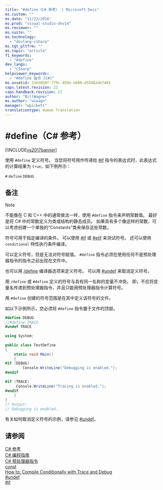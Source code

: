 ```yaml
---
title: "#define（C# 参考） | Microsoft Docs"
ms.custom: ""
ms.date: "11/23/2016"
ms.prod: "visual-studio-dev14"
ms.reviewer: ""
ms.suite: ""
ms.technology: 
  - "devlang-csharp"
ms.tgt_pltfrm: ""
ms.topic: "article"
f1_keywords: 
  - "#define"
dev_langs: 
  - "CSharp"
helpviewer_keywords: 
  - "#define 指令 [C#]"
ms.assetid: 23638b8f-779c-450e-b600-d55682de7d01
caps.latest.revision: 22
caps.handback.revision: 22
author: "BillWagner"
ms.author: "wiwagn"
manager: "wpickett"
translationtype: Human Translation
---
```

# #define（C# 参考）
[!INCLUDE[vs2017banner](../../../csharp/includes/vs2017banner.md)]

使用 `#define` 定义符号。  当您将符号用作传递给 [\#if](../../../csharp/language-reference/preprocessor-directives/preprocessor-if.md) 指令的表达式时，此表达式的计算结果为 `true`，如下例所示：  
  
 `#`  `define`   `DEBUG`  
  
## 备注  
  
> [!NOTE]
>  不能像在 C 和 C\+\+ 中的通常做法一样，使用 `#define` 指令来声明常数值。  最好是将 C\# 中的常数定义为类或结构的静态成员。  如果具有多个像这样的常数，可以考虑创建一个单独的“Constants”类来保存这些常数。  
  
 符号可用于指定编译的条件。  可以使用 [\#if](../../../csharp/language-reference/preprocessor-directives/preprocessor-if.md) 或 [\#elif](../../../csharp/language-reference/preprocessor-directives/preprocessor-elif.md) 来测试符号。  还可以使用 `conditional` 特性执行条件编译。  
  
 可以定义符号，但是无法对符号赋值。  `#define` 指令必须在使用任何不是预处理器指令的指令之前出现在文件中。  
  
 也可以用 [\/define](../../../csharp/language-reference/compiler-options/define-compiler-option.md) 编译器选项来定义符号。  可以用 [\#undef](../../../csharp/language-reference/preprocessor-directives/preprocessor-undef.md) 来取消定义符号。  
  
 用 `/define` 或 `#define` 定义的符号与具有同一名称的变量不冲突。  即，不应将变量名传递到预处理器指令，并且只能用预处理器指令计算符号。  
  
 用 `#define` 创建的符号范围是在其中定义该符号的文件。  
  
 如以下示例所示，您必须将 `#define` 指令置于文件的顶部。  
  
```c#  
#define DEBUG  
//#define TRACE  
#undef TRACE  
  
using System;  
  
public class TestDefine  
{  
    static void Main()  
    {  
#if (DEBUG)  
        Console.WriteLine("Debugging is enabled.");  
#endif  
  
#if (TRACE)  
     Console.WriteLine("Tracing is enabled.");  
#endif  
    }  
}  
// Output:  
// Debugging is enabled.  
```  
  
 有关如何取消定义符号的示例，请参见 [\#undef](../../../csharp/language-reference/preprocessor-directives/preprocessor-undef.md)。  
  
## 请参阅  
 [C\# 参考](../../../csharp/language-reference/index.md)   
 [C\# 编程指南](../../../csharp/programming-guide/index.md)   
 [C\# 预处理器指令](../../../csharp/language-reference/preprocessor-directives/index.md)   
 [const](../../../csharp/language-reference/keywords/const.md)   
 [How to: Compile Conditionally with Trace and Debug](../Topic/How%20to:%20Compile%20Conditionally%20with%20Trace%20and%20Debug.md)   
 [\#undef](../../../csharp/language-reference/preprocessor-directives/preprocessor-undef.md)   
 [\#if](../../../csharp/language-reference/preprocessor-directives/preprocessor-if.md)